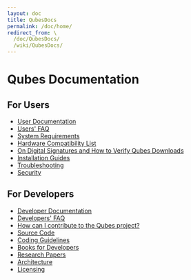 ```yaml
---
layout: doc
title: QubesDocs
permalink: /doc/home/
redirect_from: \
  /doc/QubesDocs/
  /wiki/QubesDocs/
---
```


Qubes Documentation
===================

For Users
---------

-   [User Documentation](/wiki/UserDoc/)
-   [Users' FAQ](/wiki/UserFaq/)
-   [System Requirements](/wiki/SystemRequirements/)
-   [Hardware Compatibility List](/wiki/HCL/)
-   [On Digital Signatures and How to Verify Qubes Downloads](/wiki/VerifyingSignatures/)
-   [Installation Guides](/wiki/QubesDownloads/)
-   [Troubleshooting](/wiki/TroubleShooting/)
-   [Security](/wiki/QubesSecurity/)

For Developers
--------------

-   [Developer Documentation](/wiki/SystemDoc/)
-   [Developers' FAQ](/wiki/DevelFaq/)
-   [How can I contribute to the Qubes project?](/wiki/ContributingHowto/)
-   [Source Code](/wiki/SourceCode/)
-   [Coding Guidelines](/wiki/CodingStyle/)
-   [Books for Developers](/wiki/DevelBooks/)
-   [Research Papers](/wiki/QubesResearch/)
-   [Architecture](/wiki/QubesArchitecture/)
-   [Licensing](/wiki/QubesLicensing/)

